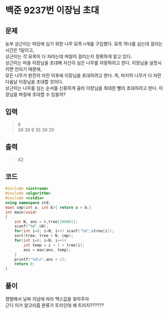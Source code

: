 # 백준 9237번 이장님 초대

## 문제

농부 상근이는 마당에 심기 위한 나무 묘목 n개를 구입했다. 묘목 하나를 심는데 걸리는 시간은 1일이고,</br>
상근이는 각 묘목이 다 자라는데 며칠이 걸리는지 정확하게 알고 있다.</br>
상근이는 마을 이장님을 초대해 자신이 심은 나무를 자랑하려고 한다. 이장님을 실망시키면 안되기 때문에,</br>
모든 나무가 완전히 자란 이후에 이장님을 초대하려고 한다. 즉, 마지막 나무가 다 자란 다음날 이장님을 초대할 것이다.</br>
상근이는 나무를 심는 순서를 신중하게 골라 이장님을 최대한 빨리 초대하려고 한다. 이장님을 며칠에 초대할 수 있을까?</br>

## 입력

> 6</br>
39 38 9 35 39 20</br>

## 출력

> 42</br>

## 코드

```c++
#include <iostream>
#include <algorithm>
#include <cstdio>
using namespace std;
bool cmp(int a, int b){ return a > b;}
int main(void)
{
    int N, ans = 0,tree[100001];
    scanf("%d",&N);
    for(int i=0; i<N; i++) scanf("%d",&tree[i]);
    sort(tree, tree + N, cmp);
    for(int i=0; i<N; i++){
        int temp = i + 1 + tree[i];
        ans = max(ans, temp);
    }
    printf("%d\n",ans + 1);
    return 0;
}
```

## 풀이

졍렬해서 날짜 지남에 따라 맥스값을 찾아주자 </br>
근디 이거 알고리즘 분류가 트리인데 왜 트리지?????? </br>
